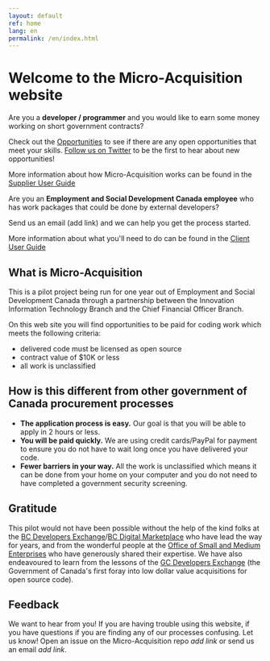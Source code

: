 ```yaml
---
layout: default
ref: home
lang: en
permalink: /en/index.html
---
```


# Welcome to the Micro-Acquisition website

<div class="row wb-eqht mrgn-tp-lg">
  <div class="col-md-6">
    <div class="well">
      <p>Are you a <strong>developer / programmer</strong> and you would like to earn some money working on short government contracts?</p>
      <p>Check out the <a href="{{ site.baseurl }}{% link _pages/en/opportunities.md %}" title="Opportunities">Opportunities</a> to see if there are any open opportunities that meet your skills. <a href="https://twitter.com/MicroBuysGC" title="Follow us on Twitter">Follow us on Twitter</a> to be the first to hear about new opportunities!</p>
      <p>More information about how Micro-Acquisition works can be found in the <a href="{{ site.baseurl }}{% link _pages/en/supplier-guide.md %}" title="Supplier User Guide">Supplier User Guide</a></p>
    </div>
  </div>
  <div class="col-md-6">
    <div class="well">
      <p>Are you an <strong>Employment and Social Development Canada employee</strong> who has work packages that could be done by external developers?</p>
      <p>Send us an email (add link) and we can help you get the process started.</p>
      <p>More information about what you'll need to do can be found in the <a href="{{ site.baseurl }}{% link _pages/en/client-guide.md %}" title="Client User Guide">Client User Guide</a></p>
    </div>
  </div>
</div>

## What is Micro-Acquisition

This is a pilot project being run for one year out of Employment and Social Development Canada through a partnership between the Innovation Information Technology Branch and the Chief Financial Officer Branch.

On this web site you will find opportunities to be paid for coding work which meets the following criteria:

- delivered code must be licensed as open source
- contract value of $10K or less
- all work is unclassified

## How is this different from other government of Canada procurement processes

- **The application process is easy.** Our goal is that you will be able to apply in 2 hours or less.
- **You will be paid quickly.** We are using credit cards/PayPal for payment to ensure you do not have to wait long once you have delivered your code.
- **Fewer barriers in your way.** All the work is unclassified which means it can be done from your home on your computer and you do not need to have completed a government security screening.

## Gratitude

This pilot would not have been possible without the help of the kind folks at the [BC Developers Exchange](https://bcdevexchange.org/)/[BC Digital Marketplace](https://digital.gov.bc.ca/marketplace) who have lead the way for years, and from the wonderful people at the [Office of Small and Medium Enterprises](https://www.tpsgc-pwgsc.gc.ca/app-acq/pme-sme/index-eng.html) who have generously shared their expertise.
We have also endeavoured to learn from the lessons of the [GC Developers Exchange](https://github.com/canada-ca/devex) (the Government of Canada's first foray into low dollar value acquisitions for open source code).

## Feedback

We want to hear from you!
If you are having trouble using this website, if you have questions if you are finding any of our processes confusing.
Let us know!
Open an issue on the Micro-Acquisition repo *add link* or send us an email *add link*.
